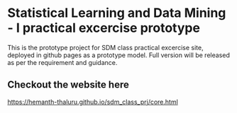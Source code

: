 # Statistical Learning and Data Mining - I practical excercise prototype

This is the prototype project for SDM class practical excercise site, deployed in github pages as a
prototype model. Full version will be released as per the requirement and guidance.

## Checkout the website here

https://hemanth-thaluru.github.io/sdm_class_prj/core.html

